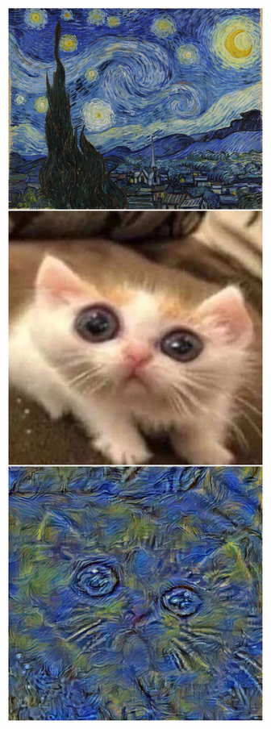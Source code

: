 <img width="512px" allign="left" src="https://github.com/Splish-Splash/style-transfer/blob/main/data/picasso2.jpg" />
<img width="512px" allign="left" src="https://github.com/Splish-Splash/style-transfer/blob/main/data/meow.jpg" />
<img width="512px" allign="left" src="https://github.com/Splish-Splash/style-transfer/blob/main/data/kitty3.jpg" />

